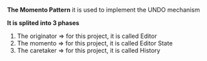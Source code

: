 **The Momento Pattern** 
 it is used to implement the UNDO mechanism

**It is splited into 3 phases**
1) The originator => for this project, it is called Editor
2) The momento => for this project, it is called Editor State
3) The caretaker => for this project, it is called History